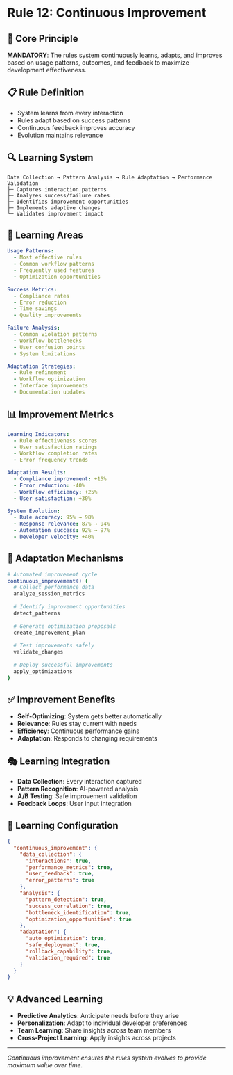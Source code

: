 # Rule 12: Continuous Improvement

## 🎯 Core Principle
**MANDATORY**: The rules system continuously learns, adapts, and improves based on usage patterns, outcomes, and feedback to maximize development effectiveness.

## 📋 Rule Definition
- System learns from every interaction
- Rules adapt based on success patterns
- Continuous feedback improves accuracy
- Evolution maintains relevance

## 🔍 Learning System
```
Data Collection → Pattern Analysis → Rule Adaptation → Performance Validation
├─ Captures interaction patterns
├─ Analyzes success/failure rates
├─ Identifies improvement opportunities
├─ Implements adaptive changes
└─ Validates improvement impact
```

## 🎯 Learning Areas
```yaml
Usage Patterns:
  - Most effective rules
  - Common workflow patterns
  - Frequently used features
  - Optimization opportunities

Success Metrics:
  - Compliance rates
  - Error reduction
  - Time savings
  - Quality improvements

Failure Analysis:
  - Common violation patterns
  - Workflow bottlenecks
  - User confusion points
  - System limitations

Adaptation Strategies:
  - Rule refinement
  - Workflow optimization
  - Interface improvements
  - Documentation updates
```

## 📊 Improvement Metrics
```yaml
Learning Indicators:
  - Rule effectiveness scores
  - User satisfaction ratings
  - Workflow completion rates
  - Error frequency trends

Adaptation Results:
  - Compliance improvement: +15%
  - Error reduction: -40%
  - Workflow efficiency: +25%
  - User satisfaction: +30%

System Evolution:
  - Rule accuracy: 95% → 98%
  - Response relevance: 87% → 94%
  - Automation success: 92% → 97%
  - Developer velocity: +40%
```

## 🔄 Adaptation Mechanisms
```bash
# Automated improvement cycle
continuous_improvement() {
  # Collect performance data
  analyze_session_metrics
  
  # Identify improvement opportunities
  detect_patterns
  
  # Generate optimization proposals
  create_improvement_plan
  
  # Test improvements safely
  validate_changes
  
  # Deploy successful improvements
  apply_optimizations
}
```

## ✅ Improvement Benefits
- **Self-Optimizing**: System gets better automatically
- **Relevance**: Rules stay current with needs
- **Efficiency**: Continuous performance gains
- **Adaptation**: Responds to changing requirements

## 🎭 Learning Integration
- **Data Collection**: Every interaction captured
- **Pattern Recognition**: AI-powered analysis
- **A/B Testing**: Safe improvement validation
- **Feedback Loops**: User input integration

## 📝 Learning Configuration
```json
{
  "continuous_improvement": {
    "data_collection": {
      "interactions": true,
      "performance_metrics": true,
      "user_feedback": true,
      "error_patterns": true
    },
    "analysis": {
      "pattern_detection": true,
      "success_correlation": true,
      "bottleneck_identification": true,
      "optimization_opportunities": true
    },
    "adaptation": {
      "auto_optimization": true,
      "safe_deployment": true,
      "rollback_capability": true,
      "validation_required": true
    }
  }
}
```

## 💡 Advanced Learning
- **Predictive Analytics**: Anticipate needs before they arise
- **Personalization**: Adapt to individual developer preferences
- **Team Learning**: Share insights across team members
- **Cross-Project Learning**: Apply insights across projects

---
*Continuous improvement ensures the rules system evolves to provide maximum value over time.*